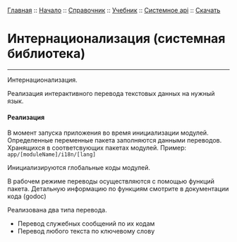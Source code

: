 [Главная](/) ::
[Начало](/docs/start.html) ::
[Справочник](/docs/reference.html) ::
[Учебник](/docs/tutorial.html) ::
[Системное api](/docs/api.html) ::
[Скачать](https://github.com/kshamiev/sungora)

# Интернационализация (системная библиотека)
***

Интернационализация.

Реализация интерактивного перевода текстовых данных на нужный язык.

#### Реализация

В момент запуска приложения во время инициализации модулей.
Определенные переменные пакета заполняются данными переводов.
Хранящихся в соответсвующих пакетах модулей. Пример: `app/[moduleName]/i18n/[lang]`

Инициализируются глобальные коды модулей.

В рабочем режиме переводы осуществляются с помощью функций пакета.
Детальную информацию по функциям смотрите в документации кода (godoc)

Реализована два типа перевода.
- Перевод служебных сообщений по их кодам
- Перевод любого текста по ключевому слову
